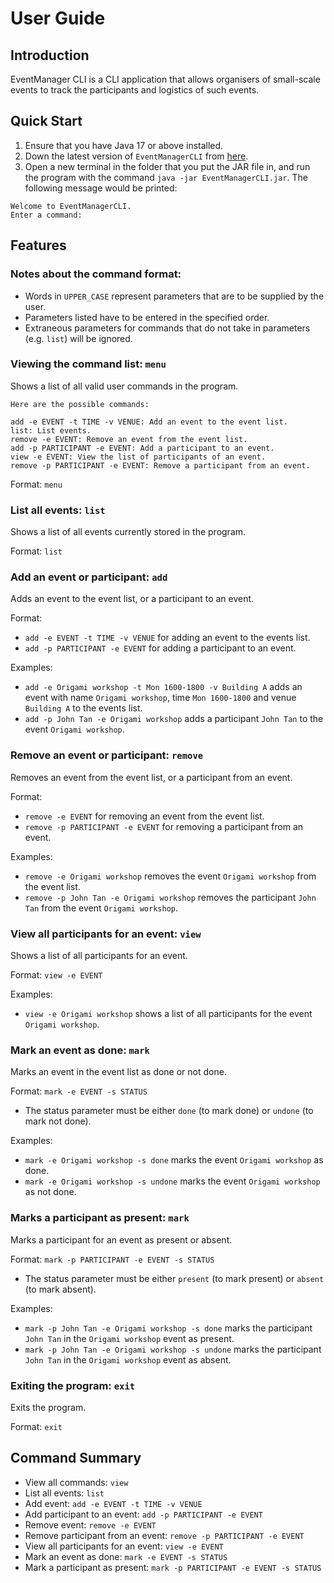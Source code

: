 # User Guide

## Introduction

EventManager CLI is a CLI application that allows organisers of small-scale events to track
the participants and logistics of such events.

## Quick Start

1. Ensure that you have Java 17 or above installed.
2. Down the latest version of `EventManagerCLI` from [here](https://github.com/AY2425S1-CS2113-W13-3/tp/releases).
3. Open a new terminal in the folder that you put the JAR file in, and run the program with the command ```java -jar EventManagerCLI.jar```.
The following message would be printed:
```
Welcome to EventManagerCLI.
Enter a command:
```

## Features

### Notes about the command format:

* Words in `UPPER_CASE` represent parameters that are to be supplied by the user.
* Parameters listed have to be entered in the specified order.
* Extraneous parameters for commands that do not take in parameters (e.g. `list`) will be ignored.

### Viewing the command list: `menu`

Shows a list of all valid user commands in the program.

```
Here are the possible commands:

add -e EVENT -t TIME -v VENUE: Add an event to the event list.
list: List events.
remove -e EVENT: Remove an event from the event list.
add -p PARTICIPANT -e EVENT: Add a participant to an event.
view -e EVENT: View the list of participants of an event.
remove -p PARTICIPANT -e EVENT: Remove a participant from an event.
```

Format: `menu`

### List all events: `list`

Shows a list of all events currently stored in the program.

Format: `list`

### Add an event or participant: `add`

Adds an event to the event list, or a participant to an event.

Format:  

* `add -e EVENT -t TIME -v VENUE` for adding an event to the events list.
* `add -p PARTICIPANT -e EVENT` for adding a participant to an event.

Examples:

* `add -e Origami workshop -t Mon 1600-1800 -v Building A` adds an event with name `Origami workshop`, time `Mon 1600-1800` and venue `Building A` to the events list.
* `add -p John Tan -e Origami workshop` adds a participant `John Tan` to the event `Origami workshop`.

### Remove an event or participant: `remove` 

Removes an event from the event list, or a participant from an event.

Format:

* `remove -e EVENT` for removing an event from the event list.
* `remove -p PARTICIPANT -e EVENT` for removing a participant from an event.

Examples:

* `remove -e Origami workshop` removes the event `Origami workshop` from the event list.
* `remove -p John Tan -e Origami workshop` removes the participant `John Tan` from the event `Origami workshop`.

### View all participants for an event: `view`

Shows a list of all participants for an event.

Format: `view -e EVENT`

Examples:

* `view -e Origami workshop` shows a list of all participants for the event `Origami workshop`.

### Mark an event as done: `mark`

Marks an event in the event list as done or not done.

Format: `mark -e EVENT -s STATUS`

* The status parameter must be either `done` (to mark done) or `undone` (to mark not done).

Examples:

* `mark -e Origami workshop -s done` marks the event `Origami workshop` as done.
* `mark -e Origami workshop -s undone` marks the event `Origami workshop` as not done.

### Marks a participant as present: `mark`

Marks a participant for an event as present or absent.

Format: `mark -p PARTICIPANT -e EVENT -s STATUS`

* The status parameter must be either `present` (to mark present) or `absent` (to mark absent).

Examples:

* `mark -p John Tan -e Origami workshop -s done` marks the participant `John Tan` in the `Origami workshop` event as present.
* `mark -p John Tan -e Origami workshop -s undone` marks the participant `John Tan` in the `Origami workshop` event as absent.

### Exiting the program: `exit`

Exits the program.

Format: `exit`

## Command Summary

* View all commands: `view`
* List all events: `list`
* Add event: `add -e EVENT -t TIME -v VENUE`
* Add participant to an event: `add -p PARTICIPANT -e EVENT`
* Remove event: `remove -e EVENT`
* Remove participant from an event: `remove -p PARTICIPANT -e EVENT`
* View all participants for an event: `view -e EVENT`
* Mark an event as done: `mark -e EVENT -s STATUS`
* Mark a participant as present: `mark -p PARTICIPANT -e EVENT -s STATUS`
